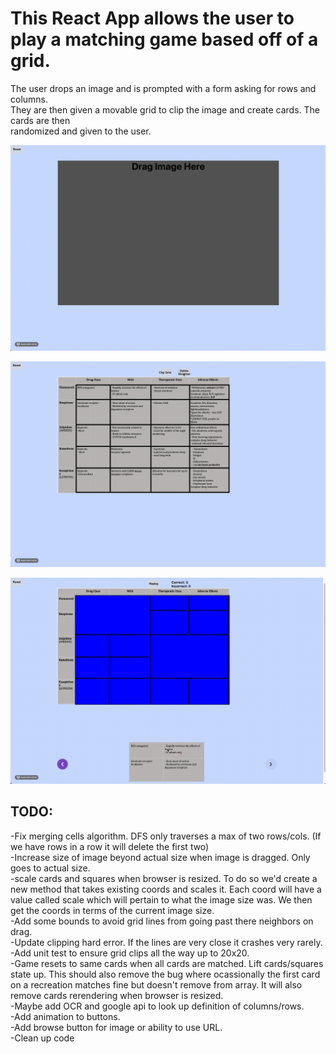 # This React App allows the user to play a matching game based off of a grid.

The user drops an image and is prompted with a form asking for rows and columns.<br/>
They are then given a movable grid to clip the image and create cards. The cards are then<br/>
randomized and given to the user.<br/>

![](gifs/image-drop.gif) <br/>

![](gifs/grid-clip.gif) <br/>

![](gifs/card-match.gif) <br/>

## TODO:

-Fix merging cells algorithm. DFS only traverses a max of two rows/cols. (If we have rows in a row it will delete the first two) <br/>
-Increase size of image beyond actual size when image is dragged. Only goes to actual size.<br/>
-scale cards and squares when browser is resized. To do so we'd create a new method that takes existing coords and scales it. Each coord will have a value called scale which will pertain to what the image size was. We then get the coords in terms of the current image size.<br/>
-Add some bounds to avoid grid lines from going past there neighbors on drag.<br/>
-Update clipping hard error. If the lines are very close it crashes very rarely.<br/>
-Add unit test to ensure grid clips all the way up to 20x20.<br/>
-Game resets to same cards when all cards are matched. Lift cards/squares state up. This should also remove the bug where ocassionally the first card on a recreation matches fine but doesn't remove from array. It will also remove cards rerendering when browser is resized.<br/>
-Maybe add OCR and google api to look up definition of columns/rows. <br/>
-Add animation to buttons. <br/>
-Add browse button for image or ability to use URL. <br/>
-Clean up code<br/>
